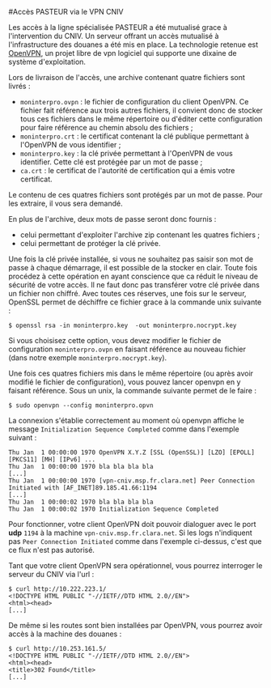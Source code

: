 #Accès PASTEUR via le VPN CNIV

Les accès à la ligne spécialisée PASTEUR a été mutualisé grace à l'intervention du CNIV. Un serveur offrant un accès mutualisé à l'infrastructure des douanes a été mis en place. La technologie retenue est [OpenVPN](https://openvpn.net/), un projet libre de vpn logiciel qui supporte une dixaine de système d'exploitation.

Lors de livraison de l'accès, une archive contenant quatre fichiers sont livrés :
 - ``moninterpro.ovpn`` : le fichier de configuration du client OpenVPN. Ce fichier fait référence aux trois autres fichiers, il convient donc de stocker tous ces fichiers dans le même répertoire ou d'éditer cette configuration pour faire référence au chemin absolu des fichiers ;
 - ``moninterpro.crt`` : le certificat contenant la clé publique permettant à l'OpenVPN de vous identifier ;
 - ``moninterpro.key`` : la clé privée permettant à l'OpenVPN de vous identifier. Cette clé est protégée par un mot de passe ;
 - ``ca.crt`` : le certificat de l'autorité de certification qui a émis votre certificat.

Le contenu de ces quatres fichiers sont protégés par un mot de passe. Pour les extraire, il vous sera demandé.

En plus de l'archive, deux mots de passe seront donc fournis :
 - celui permettant d'exploiter l'archive zip contenant les quatres fichiers ;
 - celui permettant de protéger la clé privée.

Une fois la clé privée installée, si vous ne souhaitez pas saisir son mot de passe à chaque démarrage, il est possible de la stocker en clair. Toute fois procédez à cette opération en ayant conscience que ca réduit le niveau de sécurité de votre accès. Il ne faut donc pas transférer votre clé privée dans un fichier non chiffré. Avec toutes ces réserves, une fois sur le serveur, OpenSSL permet de déchiffre ce fichier grace à la commande unix suivante :

    $ openssl rsa -in moninterpro.key  -out moninterpro.nocrypt.key

Si vous choisisez cette option, vous devez modifier le fichier de configuration ``moninterpro.ovpn`` en faisant référence au nouveau fichier (dans notre exemple ``moninterpro.nocrypt.key``).

Une fois ces quatres fichiers mis dans le même répertoire (ou après avoir modifié le fichier de configuration), vous pouvez lancer openvpn en y faisant référence. Sous un unix, la commande suivante permet de le faire :

    $ sudo openvpn --config moninterpro.opvn

La connexion s'établie correctement au moment où openvpn affiche le message ``Initialization Sequence Completed`` comme dans l'exemple suivant :

    Thu Jan  1 00:00:00 1970 OpenVPN X.Y.Z [SSL (OpenSSL)] [LZO] [EPOLL] [PKCS11] [MH] [IPv6] ...
    Thu Jan  1 00:00:00 1970 bla bla bla bla 
    [...]
    Thu Jan  1 00:00:00 1970 [vpn-cniv.msp.fr.clara.net] Peer Connection Initiated with [AF_INET]89.185.41.66:1194
    [...]
    Thu Jan  1 00:00:02 1970 bla bla bla bla
    Thu Jan  1 00:00:02 1970 Initialization Sequence Completed

Pour fonctionner, votre client OpenVPN doit pouvoir dialoguer avec le port **udp** ``1194`` à la machine ``vpn-cniv.msp.fr.clara.net``. Si les logs n'indiquent pas ``Peer Connection Initiated`` comme dans l'exemple ci-dessus, c'est que ce flux n'est pas autorisé.

Tant que votre client OpenVPN sera opérationnel, vous pourrez interroger le serveur du CNIV via l'url :

    $ curl http://10.222.223.1/
    <!DOCTYPE HTML PUBLIC "-//IETF//DTD HTML 2.0//EN">
    <html><head>
    [...]

De même si les routes sont bien installées par OpenVPN, vous pourrez avoir accès à la machine des douanes :

    $ curl http://10.253.161.5/
    <!DOCTYPE HTML PUBLIC "-//IETF//DTD HTML 2.0//EN">
    <html><head>
    <title>302 Found</title>
    [...]

